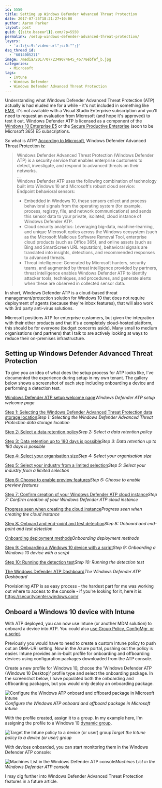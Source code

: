 ```yaml
---
id: 5550
title: Setting up Windows Defender Advanced Threat Protection
date: 2017-07-25T18:21:27+10:00
author: Aaron Parker
layout: post
guid: {{site.baseurl}}.com/?p=5550
permalink: /setup-windows-defender-advanced-threat-protection/
layers:
  - 'a:1:{s:9:"video-url";s:0:"";}'
dsq_thread_id:
  - "6014005211"
image: /media/2017/07/2349074645_46778ebfef_b.jpg
categories:
  - Microsoft
tags:
  - Intune
  - Windows Defender
  - Windows Defender Advanced Threat Protection
---
```

Understanding what Windows Defender Advanced Threat Protection (ATP) actually is had eluded me for a while - it's not included in something like [EMS](https://www.microsoft.com/en-au/cloud-platform/enterprise-mobility-security), it's not available with a Visual Studio Enterprise subscription and you'll need to request an evaluation from Microsoft (and hope it's approved) to test it out. Windows Defender ATP _is_ licensed as a component of the [Windows 10 Enterprise E5](https://www.microsoft.com/en-us/WindowsForBusiness/buy) or the [Secure Productive Enterprise](https://www.microsoft.com/en-au/secure-productive-enterprise/default.aspx) (soon to be Microsoft 365) E5 subscriptions.

So what is ATP? [According to Microsoft](https://docs.microsoft.com/en-us/windows/threat-protection/windows-defender-atp/windows-defender-advanced-threat-protection), Windows Defender Advanced Threat Protection is:

> Windows Defender Advanced Threat Protection (Windows Defender ATP) is a security service that enables enterprise customers to detect, investigate, and respond to advanced threats on their networks.  
> ...  
> Windows Defender ATP uses the following combination of technology built into Windows 10 and Microsoft's robust cloud service:  
> Endpoint behavioral sensors:
> 
>   * Embedded in Windows 10, these sensors collect and process behavioral signals from the operating system (for example, process, registry, file, and network communications) and sends this sensor data to your private, isolated, cloud instance of Windows Defender ATP.
>   * Cloud security analytics: Leveraging big-data, machine-learning, and unique Microsoft optics across the Windows ecosystem (such as the Microsoft Malicious Software Removal Tool, enterprise cloud products (such as Office 365), and online assets (such as Bing and SmartScreen URL reputation), behavioral signals are translated into insights, detections, and recommended responses to advanced threats.
>   * Threat intelligence: Generated by Microsoft hunters, security teams, and augmented by threat intelligence provided by partners, threat intelligence enables Windows Defender ATP to identify attacker tools, techniques, and procedures, and generate alerts when these are observed in collected sensor data.

In short, Windows Defender ATP is a cloud-based threat management/protection solution for Windows 10 that does not require deployment of agents (because they're inbox features), that will also work with 3rd party anti-virus solutions. 

Microsoft positions ATP for enterprise customers, but given the integration with their other products and that it's a completely cloud-hosted platform, this should be for everyone (budget concerns aside). Many small to medium organisations (and partners) that I talk to are actively looking at ways to reduce their on-premises infrastructure.

## Setting up Windows Defender Advanced Threat Protection

To give you an idea of what does the setup process for ATP looks like, I've documented the experience during setup in my own tenant. The gallery below shows a screenshot of each step including onboarding a device and performing a detection test.

[Windows Defender ATP setup welcome page]({{site.baseurl}}/media/2017/07/01-Welcome-1.png)*Windows Defender ATP setup welcome page*

[Step 1: Selecting the Windows Defender Advanced Threat Protection data storage location]({{site.baseurl}}/media/2017/07/02-Storage.png)*Step 1: Selecting the Windows Defender Advanced Threat Protection data storage location*

[Step 2: Select a data retention policy]({{site.baseurl}}/media/2017/07/03-DataRetention.png)*Step 2: Select a data retention policy*

[Step 3: Data retention up to 180 days is possible]({{site.baseurl}}/media/2017/07/03a-DataRetentionDays.png)*Step 3: Data retention up to 180 days is possible*

[Step 4: Select your organisation size]({{site.baseurl}}/media/2017/07/04-OrgSize.png)*Step 4: Select your organisation size*

[Step 5: Select your industry from a limited selection]({{site.baseurl}}/media/2017/07/05-Industry.png)*Step 5: Select your industry from a limited selection*

[Step 6: Choose to enable preview features]({{site.baseurl}}/media/2017/07/06-PreviewExperience.png)*Step 6: Choose to enable preview features*

[Step 7: Confirm creation of your Windows Defender ATP cloud instance]({{site.baseurl}}/media/2017/07/07-CreateCloud.png)*Step 7: Confirm creation of your Windows Defender ATP cloud instance*

[Progress seen when creating the cloud instance]({{site.baseurl}}/media/2017/07/08-CreateProgress.png)*Progress seen when creating the cloud instance*

[Step 8: Onboard and end-point and test detection]({{site.baseurl}}/media/2017/07/09-OnboardTest.png)*Step 8: Onboard and end-point and test detection*

[Onboarding deployment methods]({{site.baseurl}}/media/2017/07/09a-OnboardTest-DeploymentMethods.png)*Onboarding deployment methods*

[Step 9: Onboarding a Windows 10 device with a script]({{site.baseurl}}/media/2017/07/10-OnboardTest-Enable-1.png)*Step 9: Onboarding a Windows 10 device with a script*

[Step 10: Running the detection test]({{site.baseurl}}/media/2017/07/11-OnboardTest-Test-1.png)*Step 10: Running the detection test*

[The Windows Defender ATP Dashboard]({{site.baseurl}}/media/2017/07/12-Dashboard.png)*The Windows Defender ATP Dashboard*

Provisioning ATP is as easy process - the hardest part for me was working out where to access to the console - if you're looking for it, here it is: <https://securitycenter.windows.com/>

## Onboard a Windows 10 device with Intune

With ATP deployed, you can now use Intune (or another MDM solution) to onboard a device into ATP. You could also [use Group Policy, ConfigMgr, or a script](https://docs.microsoft.com/en-us/windows/threat-protection/windows-defender-atp/configure-endpoints-windows-defender-advanced-threat-protection).

Previously you would have to need to create a custom Intune policy to push out an OMA-URI setting. Now in the Azure portal, pushing out the policy is easier.  Intune provides an in-built profile for onboarding and offboarding devices using configuration packages downloaded from the ATP console.

Create a new profile for Windows 10, choose the 'Windows Defender ATP (Windows 10 Desktop)' profile type and select the onboarding package. In the screenshot below, I have populated both the onboarding and offboarding packages, but you would only deploy an onboarding package.

![Configure the Windows ATP onboard and offboard package in Microsoft Intune]({{site.baseurl}}/media/2017/07/15-ConfigureIntune-Policy.png)*Configure the Windows ATP onboard and offboard package in Microsoft Intune*

With the profile created, assign it to a group. In my example here, I'm assigning the profile to a Windows 10 [dynamic group](https://docs.microsoft.com/en-us/azure/active-directory/active-directory-accessmanagement-groups-with-advanced-rules).

![Target the Intune policy to a device (or user) group]({{site.baseurl}}/media/2017/07/16-ConfigureIntune-TargetGroup.png)*Target the Intune policy to a device (or user) group*

With devices onboarded, you can start monitoring them in the Windows Defender ATP console:

![Machines List in the Windows Defender ATP console]({{site.baseurl}}/media/2017/07/17-MachinesList.png)*Machines List in the Windows Defender ATP console*

I may dig further into Windows Defender Advanced Threat Protection features in a future article.
